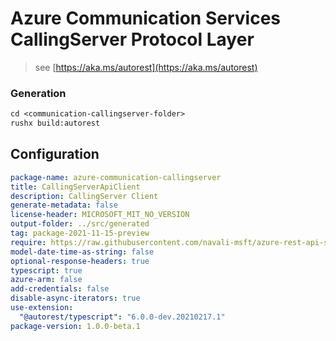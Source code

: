 # Azure Communication Services CallingServer Protocol Layer

> see [https://aka.ms/autorest](https://aka.ms/autorest)

### Generation
```ps
cd <communication-callingserver-folder>
rushx build:autorest
```

## Configuration

```yaml
package-name: azure-communication-callingserver
title: CallingServerApiClient
description: CallingServer Client
generate-metadata: false
license-header: MICROSOFT_MIT_NO_VERSION
output-folder: ../src/generated
tag: package-2021-11-15-preview
require: https://raw.githubusercontent.com/navali-msft/azure-rest-api-specs/773f9b008157ff125fa339b23eab534308e61d3f/specification/communication/data-plane/CallingServer/readme.md
model-date-time-as-string: false
optional-response-headers: true
typescript: true
azure-arm: false
add-credentials: false
disable-async-iterators: true
use-extension:
  "@autorest/typescript": "6.0.0-dev.20210217.1"
package-version: 1.0.0-beta.1
```
